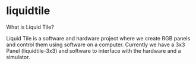 # liquidtile

What is Liquid Tile?

Liquid Tile is a software and hardware project where we create RGB panels
and control them using software on a computer. Currently we have a
3x3 Panel (liquidtile-3x3) and software to interface with the hardware
and a simulator.
